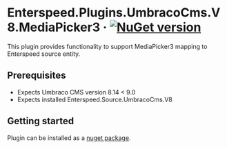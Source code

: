 # Enterspeed.Plugins.UmbracoCms.V8.MediaPicker3 &middot; [![NuGet version](https://img.shields.io/nuget/v/Enterspeed.Plugins.UmbracoCms.V8.MediaPicker3)](https://www.nuget.org/packages/Enterspeed.Plugins.UmbracoCms.V8.MediaPicker3/)

This plugin provides functionality to support MediaPicker3 mapping to Enterspeed source entity.

## Prerequisites

- Expects Umbraco CMS version 8.14 < 9.0
- Expects installed Enterspeed.Source.UmbracoCms.V8

## Getting started

Plugin can be installed as a [nuget package](https://www.nuget.org/packages/Enterspeed.Plugins.UmbracoCms.V8.MediaPicker3/).
